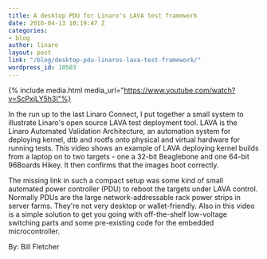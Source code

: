 ```yaml
---
title: A desktop PDU for Linaro's LAVA test framework
date: 2016-04-13 10:19:47 Z
categories:
- blog
author: linaro
layout: post
link: "/blog/desktop-pdu-linaros-lava-test-framework/"
wordpress_id: 10503
---
```


{% include media.html media_url="https://www.youtube.com/watch?v=ScPxjLY5h3I"%}

In the run up to the last Linaro Connect, I put together a small system to illustrate Linaro's open source LAVA test deployment tool. LAVA is the Linaro Automated Validation Architecture, an automation system for deploying kernel, dtb and rootfs onto physical and virtual hardware for running tests. This video shows an example of LAVA deploying kernel builds from a laptop on to two targets - one a 32-bit Beaglebone and one 64-bit 96Boards Hikey. It then confirms that the images boot correctly.

The missing link in such a compact setup was some kind of small automated power controller (PDU) to reboot the targets under LAVA control. Normally PDUs are the large network-addressable rack power strips in server farms. They're not very desktop or wallet-friendly. Also in this video is a simple solution to get you going with off-the-shelf low-voltage switching parts and some pre-existing code for the embedded microcontroller.

By: Bill Fletcher
